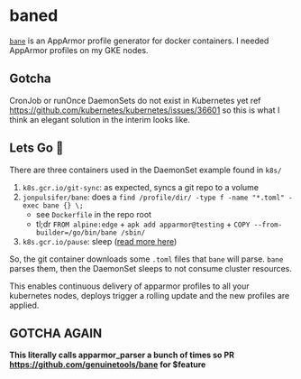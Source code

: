 # baned

[`bane`](https://github.com/genuinetools/bane) is an AppArmor profile generator for docker containers. I needed AppArmor profiles on my GKE nodes.


## Gotcha

CronJob or runOnce DaemonSets do not exist in Kubernetes yet ref https://github.com/kubernetes/kubernetes/issues/36601 so this is what I think an elegant solution in the interim looks like.

## Lets Go :rocket:

There are three containers used in the DaemonSet example found in `k8s/`

1. `k8s.gcr.io/git-sync`: as expected, syncs a git repo to a volume
1. `jonpulsifer/bane`: does a `find /profile/dir/ -type f -name "*.toml" -exec bane {} \;`
    - see `Dockerfile` in the repo root
    - tl;dr `FROM alpine:edge` + `apk add apparmor@testing` + `COPY --from-builder=/go/bin/bane /sbin/`
1. `k8s.gcr.io/pause`: sleep ([read more here](https://www.ianlewis.org/en/almighty-pause-container))

So, the git container downloads some `.toml` files that `bane` will parse. `bane` parses them, then the DaemonSet sleeps to not consume cluster resources.

This enables continuous delivery of apparmor profiles to all your kubernetes nodes, deploys trigger a rolling update and the new profiles are applied.

## GOTCHA AGAIN

**This literally calls apparmor_parser a bunch of times so PR https://github.com/genuinetools/bane for $feature**
